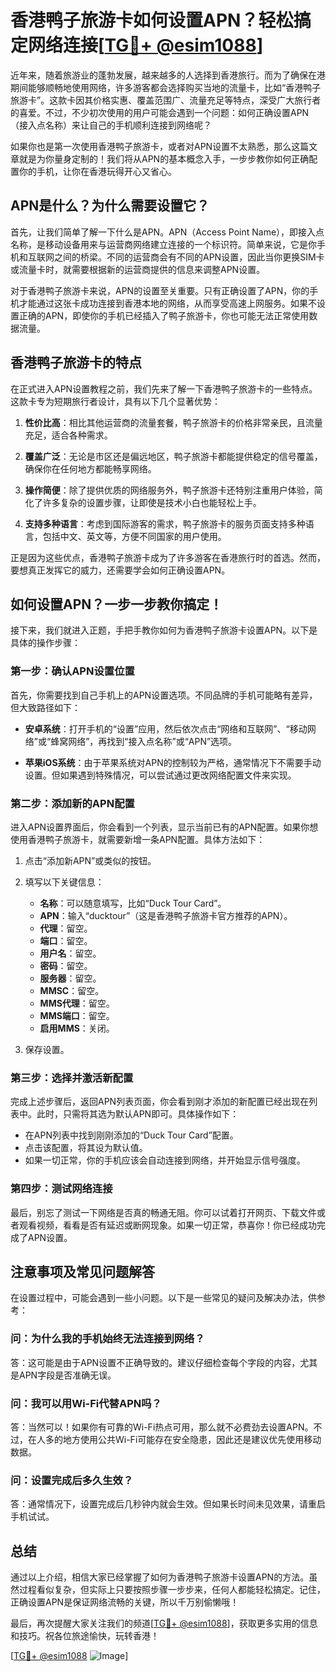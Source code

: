# 香港鸭子旅游卡如何设置APN？轻松搞定网络连接[[TG💪+ @esim1088](https://t.me/s/esim1088)]

近年来，随着旅游业的蓬勃发展，越来越多的人选择到香港旅行。而为了确保在港期间能够顺畅地使用网络，许多游客都会选择购买当地的流量卡，比如“香港鸭子旅游卡”。这款卡因其价格实惠、覆盖范围广、流量充足等特点，深受广大旅行者的喜爱。不过，不少初次使用的用户可能会遇到一个问题：如何正确设置APN（接入点名称）来让自己的手机顺利连接到网络呢？

如果你也是第一次使用香港鸭子旅游卡，或者对APN设置不太熟悉，那么这篇文章就是为你量身定制的！我们将从APN的基本概念入手，一步步教你如何正确配置你的手机，让你在香港玩得开心又省心。

## APN是什么？为什么需要设置它？

首先，让我们简单了解一下什么是APN。APN（Access Point Name），即接入点名称，是移动设备用来与运营商网络建立连接的一个标识符。简单来说，它是你手机和互联网之间的桥梁。不同的运营商会有不同的APN设置，因此当你更换SIM卡或流量卡时，就需要根据新的运营商提供的信息来调整APN设置。

对于香港鸭子旅游卡来说，APN的设置至关重要。只有正确设置了APN，你的手机才能通过这张卡成功连接到香港本地的网络，从而享受高速上网服务。如果不设置正确的APN，即使你的手机已经插入了鸭子旅游卡，你也可能无法正常使用数据流量。

## 香港鸭子旅游卡的特点

在正式进入APN设置教程之前，我们先来了解一下香港鸭子旅游卡的一些特点。这款卡专为短期旅行者设计，具有以下几个显著优势：

1. **性价比高**：相比其他运营商的流量套餐，鸭子旅游卡的价格非常亲民，且流量充足，适合各种需求。
   
2. **覆盖广泛**：无论是市区还是偏远地区，鸭子旅游卡都能提供稳定的信号覆盖，确保你在任何地方都能畅享网络。

3. **操作简便**：除了提供优质的网络服务外，鸭子旅游卡还特别注重用户体验，简化了许多复杂的设置步骤，让即使是技术小白也能轻松上手。

4. **支持多种语言**：考虑到国际游客的需求，鸭子旅游卡的服务页面支持多种语言，包括中文、英文等，方便不同国家的用户使用。

正是因为这些优点，香港鸭子旅游卡成为了许多游客在香港旅行时的首选。然而，要想真正发挥它的威力，还需要学会如何正确设置APN。

## 如何设置APN？一步一步教你搞定！

接下来，我们就进入正题，手把手教你如何为香港鸭子旅游卡设置APN。以下是具体的操作步骤：

### 第一步：确认APN设置位置

首先，你需要找到自己手机上的APN设置选项。不同品牌的手机可能略有差异，但大致路径如下：

- **安卓系统**：打开手机的“设置”应用，然后依次点击“网络和互联网”、“移动网络”或“蜂窝网络”，再找到“接入点名称”或“APN”选项。
  
- **苹果iOS系统**：由于苹果系统对APN的控制较为严格，通常情况下不需要手动设置。但如果遇到特殊情况，可以尝试通过更改网络配置文件来实现。

### 第二步：添加新的APN配置

进入APN设置界面后，你会看到一个列表，显示当前已有的APN配置。如果你想使用香港鸭子旅游卡，就需要新增一条APN配置。具体方法如下：

1. 点击“添加新APN”或类似的按钮。
   
2. 填写以下关键信息：
   - **名称**：可以随意填写，比如“Duck Tour Card”。
   - **APN**：输入“ducktour”（这是香港鸭子旅游卡官方推荐的APN）。
   - **代理**：留空。
   - **端口**：留空。
   - **用户名**：留空。
   - **密码**：留空。
   - **服务器**：留空。
   - **MMSC**：留空。
   - **MMS代理**：留空。
   - **MMS端口**：留空。
   - **启用MMS**：关闭。

3. 保存设置。

### 第三步：选择并激活新配置

完成上述步骤后，返回APN列表页面，你会看到刚才添加的新配置已经出现在列表中。此时，只需将其选为默认APN即可。具体操作如下：

- 在APN列表中找到刚刚添加的“Duck Tour Card”配置。
- 点击该配置，将其设为默认值。
- 如果一切正常，你的手机应该会自动连接到网络，并开始显示信号强度。

### 第四步：测试网络连接

最后，别忘了测试一下网络是否真的畅通无阻。你可以试着打开网页、下载文件或者观看视频，看看是否有延迟或断网现象。如果一切正常，恭喜你！你已经成功完成了APN设置。

## 注意事项及常见问题解答

在设置过程中，可能会遇到一些小问题。以下是一些常见的疑问及解决办法，供参考：

### 问：为什么我的手机始终无法连接到网络？

答：这可能是由于APN设置不正确导致的。建议仔细检查每个字段的内容，尤其是APN字段是否准确无误。

### 问：我可以用Wi-Fi代替APN吗？

答：当然可以！如果你有可靠的Wi-Fi热点可用，那么就不必费劲去设置APN。不过，在人多的地方使用公共Wi-Fi可能存在安全隐患，因此还是建议优先使用移动数据。

### 问：设置完成后多久生效？

答：通常情况下，设置完成后几秒钟内就会生效。但如果长时间未见效果，请重启手机试试。

## 总结

通过以上介绍，相信大家已经掌握了如何为香港鸭子旅游卡设置APN的方法。虽然过程看似复杂，但实际上只要按照步骤一步步来，任何人都能轻松搞定。记住，正确设置APN是保证网络流畅的关键，所以千万别偷懒哦！

最后，再次提醒大家关注我们的频道[[TG💪+ @esim1088](https://t.me/s/esim1088)]，获取更多实用的信息和技巧。祝各位旅途愉快，玩转香港！

[[TG💪+ @esim1088](https://t.me/s/esim1088) ![Image](https://i.postimg.cc/4NQfJmqS/Snipaste-2025-05-13-00-14-12.png)]